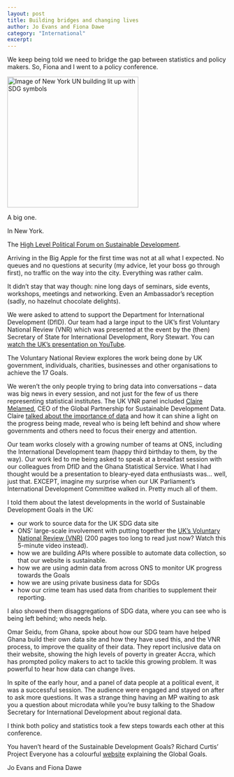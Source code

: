 ```yaml
---
layout: post
title: Building bridges and changing lives
author: Jo Evans and Fiona Dawe
category: "International"
excerpt: 
---
```


We keep being told we need to bridge the gap between statistics and policy makers. So, Fiona and I went to a policy conference.

<img src="https://sustainabledevelopment-uk.github.io/public/bloghlpf.jpg" alt="Image of New York UN building lit up with SDG symbols" height="300px">

A big one.

In New York.

The [High Level Political Forum on Sustainable Development](https://sustainabledevelopment.un.org/hlpf/2019).

Arriving in the Big Apple for the first time was not at all what I expected. No queues and no questions at security (my advice, let your boss go through first), no traffic on the way into the city. Everything was rather calm.

It didn’t stay that way though: nine long days of seminars, side events, workshops, meetings and networking. Even an Ambassador’s reception (sadly, no hazelnut chocolate delights).

We were asked to attend to support the Department for International Development (DfID). Our team had a large input to the UK’s first Voluntary National Review (VNR) which was presented at the event by the (then) Secretary of State for International Development, Rory Stewart. You can [watch the UK’s presentation on YouTube](https://www.youtube.com/watch?v=4Lq-yUE5-Mc&feature=youtu.be).

The Voluntary National Review explores the work being done by UK government, individuals, charities, businesses and other organisations to achieve the 17 Goals.

We weren’t the only people trying to bring data into conversations – data was big news in every session, and not just for the few of us there representing statistical institutes. The UK VNR panel included [Claire Melamed](https://theodi.org/person/dr-claire-melamed/), CEO of the Global Partnership for Sustainable Development Data. Claire [talked about the importance of data](http://www.data4sdgs.org/news/ceo-claire-melameds-remarks-uk-voluntary-national-review) and how it can shine a light on the progress being made, reveal who is being left behind and show where governments and others need to focus their energy and attention.

Our team works closely with a growing number of teams at ONS, including the International Development team (happy third birthday to them, by the way). Our work led to me being asked to speak at a breakfast session with our colleagues from DfID and the Ghana Statistical Service. What I had thought would be a presentation to bleary-eyed data enthusiasts was… well, just that. EXCEPT, imagine my surprise when our UK Parliament’s International Development Committee walked in. Pretty much all of them.

I told them about the latest developments in the world of Sustainable Development Goals in the UK:

*	our work to source data for the UK SDG data site
*	ONS’ large-scale involvement with putting together the [UK’s Voluntary National Review (VNR)](https://www.gov.uk/government/publications/uks-voluntary-national-review-of-the-sustainable-development-goals) (200 pages too long to read just now? Watch this 5-minute video instead).
*	how we are building APIs where possible to automate data collection, so that our website is sustainable.
*	how we are using admin data from across ONS to monitor UK progress towards the Goals
*	how we are using private business data for SDGs
*	how our crime team has used data from charities to supplement their reporting.

I also showed them disaggregations of SDG data, where you can see who is being left behind; who needs help.

Omar Seidu, from Ghana, spoke about how our SDG team have helped Ghana build their own data site and how they have used this, and the VNR process, to improve the quality of their data. They report inclusive data on their website, showing the high levels of poverty in greater Accra, which has prompted policy makers to act to tackle this growing problem. It was powerful to hear how data can change lives.

In spite of the early hour, and a panel of data people at a political event, it was a successful session. The audience were engaged and stayed on after to ask more questions. It was a strange thing having an MP waiting to ask you a question about microdata while you’re busy talking to the Shadow Secretary for International Development about regional data.

I think both policy and statistics took a few steps towards each other at this conference.

You haven’t heard of the Sustainable Development Goals? Richard Curtis’ Project Everyone has a colourful [website](https://www.globalgoals.org/) explaining the Global Goals.

Jo Evans and Fiona Dawe
